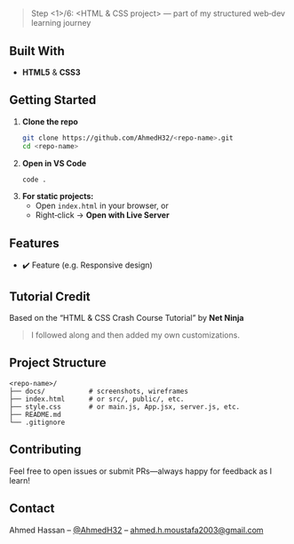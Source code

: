 # <MarioClub landing page>

> Step <1>/6: <HTML & CSS project> — part of my structured web‑dev learning journey



## Built With

- **HTML5** & **CSS3**  

## Getting Started

1. **Clone the repo**  
   ```bash
   git clone https://github.com/AhmedH32/<repo-name>.git
   cd <repo-name>
   ```
2. **Open in VS Code**  
   ```bash
   code .
   ```
3. **For static projects:**  
   - Open `index.html` in your browser, or  
   - Right‑click → **Open with Live Server**  


## Features

- ✔️ Feature (e.g. Responsive design)  

## Tutorial Credit

Based on the “HTML & CSS Crash Course Tutorial” by **Net Ninja**  
> I followed along and then added my own customizations.

## Project Structure

```text
<repo-name>/
├── docs/           # screenshots, wireframes
├── index.html      # or src/, public/, etc.
├── style.css       # or main.js, App.jsx, server.js, etc.
├── README.md
└── .gitignore
```

## Contributing

Feel free to open issues or submit PRs—always happy for feedback as I learn!

## Contact

Ahmed Hassan – [@AhmedH32](https://github.com/AhmedH32) – ahmed.h.moustafa2003@gmail.com
